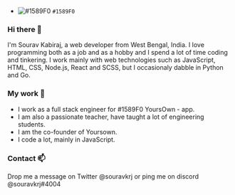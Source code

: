 - ![#1589F0](https://via.placeholder.com/15/1589F0/000000?text=+) `#1589F0`
### Hi there 👋

I'm Sourav Kabiraj, a web developer from West Bengal, India. I love programming both as a job and as a hobby and I spend a lot of time coding and tinkering. I work mainly with web technologies such as JavaScript, HTML, CSS, Node.js, React and SCSS, but I occasionaly dabble in Python and Go.

### My work 🔭
- I work as a full stack engineer for #1589F0 YoursOwn - app.
- I am also a passionate teacher, have taught a lot of engineering students.
- I am the co-founder of Yoursown.
- I code a lot, mainly in JavaScript.

### Contact 📫
Drop me a message on Twitter @souravkrj or ping me on discord @souravkrj#4004

